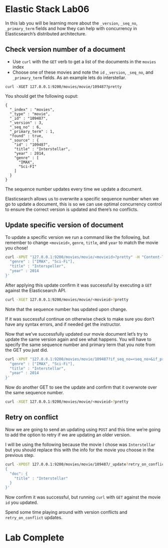 # Elastic Stack Lab06
In this lab you will be learning more about the `_version`, `_seq_no`, `_primary_term`   fields and how they can help with concurrency in Elasticsearch’s distributed architecture.

## Check version number of a document
* Use `curl` with the `GET` verb to get a list of the documents in the `movies` index
* Choose one of these movies and note the `id` ,`_version`, `_seq_no`, and `_primary_term` fields.
As an example lets do interstellar.  
```
curl -XGET 127.0.0.1:9200/movies/movie/109487?pretty
```
You should get the following ouput:
```
{
  "_index" : "movies",
  "_type" : "movie",
  "_id" : "109487",
  "_version" : 3,
  "_seq_no" : 6,
  "_primary_term" : 1,
  "found" : true,
  "_source" : {
    "id" : "109487",
    "title" : "Interstellar",
    "year" : 2014,
    "genre" : [
      "IMAX",
      "Sci-FI"
    ]
  }
}
```

The sequence number updates every time we update a document.

Elasticsearch allows us to overwrite a specific sequence number when we go to update a document, this is so we can use optimal concurrency control to ensure the correct version is updated and there’s no conflicts.

## Update specific version of document
To update a specific version we run a command like the following, but remember to change `<movieid>`, `genre`, `title`, and `year` to match the movie you chose!

```bash
curl -XPUT "127.0.0.1:9200/movies/movie/<movieid>?pretty" -H "Content-Type: application/json" -d '{
  "genre" : ["IMAX", "Sci-Fi"],
  "title" : "Interspeller",
  "year" : 2014
}'
```

After applying this update confirm it was successful by executing a `GET` against the Elasticsearch API.

```bash
curl -XGET 127.0.0.1:9200/movies/movie/<movieid>?pretty
```
Note that the sequence number has updated upon change.

If it was successful continue on otherwise check to make sure you don’t have any syntax errors, and if needed get the instructor.

Now that we’ve successfully updated our movie document let’s try to update the same version again and see what happens. You will have to specify the same sequence number and primary term that you note from the GET you just did.

```bash
curl -XPUT "127.0.0.1:9200/movies/movie/109487?if_seq_no=<seq_no>&if_primary_term=<primary_term>" -H "Content-Type: application/json" -d '{
  "genre" : ["IMAX", "Sci-Fi"],
  "title" : "Interstellar",
  "year" : 2014
}'
```

Now do another GET to see the update and confirm that it overwrote over the same sequence number.

```bash
curl -XGET 127.0.0.1:9200/movies/movie/<movieid>?pretty
```
## Retry on conflict
Now we are going to send an updating using `POST` and this time we’re going to add the option to retry if we are updating an older version.

I will be using the following because the movie I chose was `Interstellar` but you should replace this with the info for the movie you choose in the previous step.

```bash
curl -XPOST 127.0.0.1:9200/movies/movie/109487/_update?retry_on_conflict=5 -d '
{
  "doc": {
    "title" : "Interstellar"
  }
}'
```

Now confirm it was successful, but running `curl` with `GET` against the movie `id` you updated.

Spend some time playing around with version conflicts and `retry_on_conflict` updates.

# Lab Complete
